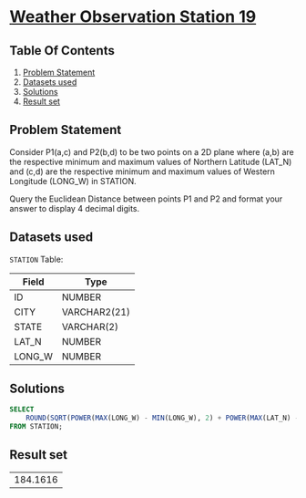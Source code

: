# [Weather Observation Station 19](https://www.hackerrank.com/challenges/weather-observation-station-19/)

## Table Of Contents
1. [Problem Statement]()
2. [Datasets used]()
3. [Solutions]()
4. [Result set]()

## Problem Statement

Consider P1(a,c) and P2(b,d) to be two points on a 2D plane where (a,b) are the respective minimum and maximum values of Northern Latitude (LAT_N) and (c,d) are the respective minimum and maximum values of Western Longitude (LONG_W) in STATION.

Query the Euclidean Distance between points P1 and P2 and format your answer to display 4 decimal digits.

## Datasets used

```STATION``` Table:

| Field  | Type         |
| ------ | ------------ |
| ID     | NUMBER       |
| CITY   | VARCHAR2(21) |
| STATE  | VARCHAR(2)   |
| LAT_N  | NUMBER       |
| LONG_W | NUMBER       |

## Solutions

```sql
SELECT 
    ROUND(SQRT(POWER(MAX(LONG_W) - MIN(LONG_W), 2) + POWER(MAX(LAT_N) - MIN(LAT_N), 2)), 4)
FROM STATION;
```

## Result set

|          |
| -------- |
| 184.1616 |